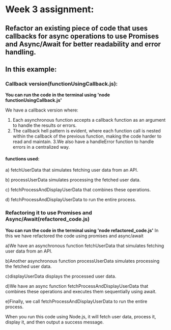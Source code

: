 # Week 3 assignment:
## **Refactor an existing piece of code that uses callbacks for async operations to use Promises and Async/Await for better readability and error handling.**

## In this example:
### Callback version(functionUsingCallback.js):
**You can run the code in the terminal using 'node functionUsingCallback.js'**

We have a callback version where:
1. Each asynchronous function accepts a callback function as an argument to handle the results or errors.
2. The callback hell pattern is evident, where each function call is nested within the callback of the previous function, making the code harder to read and maintain.
3.We also have a handleError function to handle errors in a centralized way.

#### functions used:
a) fetchUserData that simulates fetching user data from an API.

b) processUserData simulates processing the fetched user data.

c) fetchProcessAndDisplayUserData that combines these operations.

d) fetchProcessAndDisplayUserData to run the entire process.



### Refactoring it to use Promises and Async/Await(refactored_code.js)
**You can run the code in the terminal using 'node refactored_code.js'**
In this we have refactored the code using promises and async/await

a)We have an asynchronous function fetchUserData that simulates fetching user data from an API.

b)Another asynchronous function processUserData simulates processing the fetched user data.

c)displayUserData displays the processed user data.

d)We have an async function fetchProcessAndDisplayUserData that combines these operations and executes them sequentially using await.

e)Finally, we call fetchProcessAndDisplayUserData to run the entire process.

When you run this code using Node.js, it will fetch user data, process it, display it, and then output a success message.
